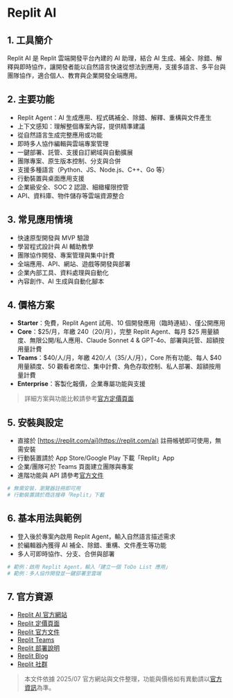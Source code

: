# Replit AI

## 1. 工具簡介
Replit AI 是 Replit 雲端開發平台內建的 AI 助理，結合 AI 生成、補全、除錯、解釋與即時協作，讓開發者能以自然語言快速從想法到應用，支援多語言、多平台與團隊協作，適合個人、教育與企業開發全端應用。

## 2. 主要功能
- Replit Agent：AI 生成應用、程式碼補全、除錯、解釋、重構與文件產生
- 上下文感知：理解整個專案內容，提供精準建議
- 從自然語言生成完整應用或功能
- 即時多人協作編輯與雲端專案管理
- 一鍵部署、託管、支援自訂網域與自動擴展
- 團隊專案、原生版本控制、分支與合併
- 支援多種語言（Python、JS、Node.js、C++、Go 等）
- 行動裝置與桌面應用支援
- 企業級安全、SOC 2 認證、細緻權限控管
- API、資料庫、物件儲存等雲端資源整合

## 3. 常見應用情境
- 快速原型開發與 MVP 驗證
- 學習程式設計與 AI 輔助教學
- 團隊協作開發、專案管理與集中計費
- 全端應用、API、網站、遊戲等開發與部署
- 企業內部工具、資料處理與自動化
- 內容創作、AI 生成與自動化腳本

## 4. 價格方案
- **Starter**：免費，Replit Agent 試用、10 個開發應用（臨時連結）、僅公開應用
- **Core**：$25/月，年繳 $240（$20/月），完整 Replit Agent、每月 $25 用量額度、無限公開/私人應用、Claude Sonnet 4 & GPT-4o、部署與託管、超額按用量計費
- **Teams**：$40/人/月，年繳 $420/人（$35/人/月），Core 所有功能、每人 $40 用量額度、50 觀看者席位、集中計費、角色存取控制、私人部署、超額按用量計費
- **Enterprise**：客製化報價，企業專屬功能與支援
> 詳細方案與功能比較請參考[官方定價頁面](https://replit.com/pricing)

## 5. 安裝與設定
- 直接於 [https://replit.com/ai](https://replit.com/ai) 註冊帳號即可使用，無需安裝
- 行動裝置請於 App Store/Google Play 下載「Replit」App
- 企業/團隊可於 Teams 頁面建立團隊與專案
- 進階功能與 API 請參考[官方文件](https://docs.replit.com/ai)

```bash
# 無需安裝，瀏覽器註冊即可用
# 行動裝置請於商店搜尋「Replit」下載
```

## 6. 基本用法與範例
- 登入後於專案內啟用 Replit Agent，輸入自然語言描述需求
- 於編輯器內獲得 AI 補全、除錯、重構、文件產生等功能
- 多人可即時協作、分支、合併與部署

```bash
# 範例：啟用 Replit Agent，輸入「建立一個 ToDo List 應用」
# 範例：多人協作開發並一鍵部署至雲端
```

## 7. 官方資源
- [Replit AI 官方網站](https://replit.com/ai)
- [Replit 定價頁面](https://replit.com/pricing)
- [Replit 官方文件](https://docs.replit.com/ai)
- [Replit Teams](https://replit.com/teams)
- [Replit 部署說明](https://docs.replit.com/category/replit-deployments)
- [Replit Blog](https://blog.replit.com/)
- [Replit 社群](https://replit.com/community)

> 本文件依據 2025/07 官方網站與文件整理，功能與價格如有異動請以[官方資訊](https://replit.com/ai)為準。
